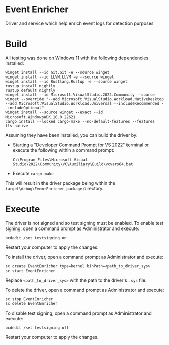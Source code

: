 # Event Enricher
Driver and service which help enrich event logs for detection purposes

# Build
All testing was done on Windows 11 with the following dependencies installed:
```
winget install --id Git.Git -e --source winget
winget install --id LLVM.LLVM -e --source winget
winget install --id Rustlang.Rustup -e --source winget
rustup install nightly
rustup default nightly
winget install --id Microsoft.VisualStudio.2022.Community --source winget --override "--add Microsoft.VisualStudio.Workload.NativeDesktop --add Microsoft.VisualStudio.Workload.Universal --includeRecommended --includeOptional"
winget install --source winget --exact --id Microsoft.WindowsWDK.10.0.22621
cargo install --locked cargo-make --no-default-features --features tls-native
```
Assuming they have been installed, you can build the driver by:
- Starting a "Developer Command Prompt for VS 2022" terminal or execute the following within a command prompt:
    ```
    C:\Program Files\Microsoft Visual Studio\2022\Community\VC\Auxiliary\Build\vcvars64.bat
    ```
- Execute `cargo make`

This will result in the driver package being within the `target\debug\EventEnricher_package` directory.

# Execute
The driver is not signed and so test signing must be enabled. To enable test signing, open a command prompt as Administrator and execute:
```
bcdedit /set testsigning on
```
Restart your computer to apply the changes.

To install the driver, open a command prompt as Administrator and execute:
```
sc create EventEnricher type=kernel binPath=<path_to_driver_sys>
sc start EventEnricher
```
Replace `<path_to_driver_sys>` with the path to the driver's `.sys` file.

To delete the driver, open a command prompt as Administrator and execute:
```
sc stop EventEnricher
sc delete EventEnricher
```

To disable test signing, open a command prompt as Administrator and execute:
```
bcdedit /set testsigning off
```
Restart your computer to apply the changes.